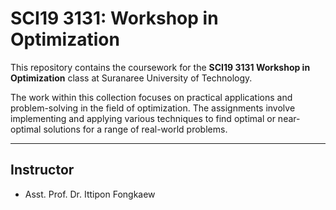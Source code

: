 # SCI19 3131: Workshop in Optimization

This repository contains the coursework for the **SCI19 3131 Workshop in Optimization** class at Suranaree University of Technology.

The work within this collection focuses on practical applications and problem-solving in the field of optimization. The assignments involve implementing and applying various techniques to find optimal or near-optimal solutions for a range of real-world problems.

---

## Instructor

* Asst. Prof. Dr. Ittipon Fongkaew
